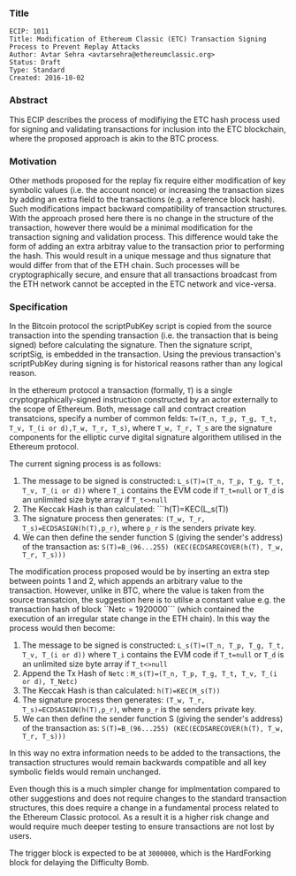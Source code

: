 ### Title

    ECIP: 1011
    Title: Modification of Ethereum Classic (ETC) Transaction Signing Process to Prevent Replay Attacks
    Author: Avtar Sehra <avtarsehra@ethereumclassic.org>
    Status: Draft
    Type: Standard
    Created: 2016-10-02

### Abstract
This ECIP describes the process of modifiying the ETC hash process used for signing and validating transactions for inclusion into the ETC blockchain, where the proposed approach is akin to the BTC process.

### Motivation
Other methods proposed for the replay fix require either modification of key symbolic values (i.e. the account nonce) or increasing the transaction sizes by adding an extra field to the transactions (e.g. a reference block hash). Such modifications impact backward compatibility of transaction structures. With the approach prosed here there is no change in the structure of the transaction, however there would be a minimal modification for the transaction signing and validation process. This difference would take the form of adding an extra arbitray value to the transaction prior to performing the hash. This would result in a unique message and thus signature that would differ from that of the ETH chain. Such processes will be cryptographically secure, and ensure that all transactions broadcast from the ETH network cannot be accepted in the ETC network and vice-versa.

### Specification
In the Bitcoin protocol the scriptPubKey script is copied from the source transaction into the spending transaction (i.e. the transaction that is being signed) before calculating the signature. Then the signature script, scriptSig, is embedded in the transaction. Using the previous transaction's scriptPubKey during signing is for historical reasons rather than any logical reason.

In the ethereum protocol a transaction (formally, ```T```) is a single cryptographically-signed instruction constructed by an actor externally to the scope of Ethereum. Both, message call and contract creation transatcions, specify a number of common felds: ```T=(T_n, T_p, T_g, T_t, T_v, T_(i or d),T_w, T_r, T_s)```,  where ```T_w, T_r, T_s``` are the signature components for the elliptic curve digital signature algorithem utilised in the Ethereum protocol.

The current signing process is as follows:

1. The message to be signed is constructed: ```L_s(T)=(T_n, T_p, T_g, T_t, T_v, T_(i or d))``` where ```T_i``` contains the EVM code if ```T_t=null``` or ```T_d``` is an unlimited size byte array if ```T_t<>null```
2. The Keccak Hash is than calculated: ```h(T)=KEC(L_s(T))
3. The signature process then generates: ```(T_w, T_r, T_s)=ECDSASIGN(h(T),p_r)```, where ```p_r``` is the senders private key.
4. We can then define the sender function S (giving the sender's address) of the transaction as: ```S(T)=B_(96...255) (KEC(ECDSARECOVER(h(T), T_w, T_r, T_s)))```

The modification process proposed would be by inserting an extra step between points 1 and 2, which appends an arbitrary value to the transaction. However, unlike in BTC, where the value is taken from the source transatcion, the suggestion here is to utilse a constant value e.g. the transaction hash of block ``Netc = 1920000``` (which contained the execution of an irregular state change in the ETH chain). In this way the process would then become:

1. The message to be signed is constructed: ```L_s(T)=(T_n, T_p, T_g, T_t, T_v, T_(i or d))``` where ```T_i``` contains the EVM code if ```T_t=null``` or ```T_d``` is an unlimited size byte array if ```T_t<>null```
2. Append the Tx Hash of ```Netc``` : ```M_s(T)=(T_n, T_p, T_g, T_t, T_v, T_(i or d), T_Netc)``` 
2. The Keccak Hash is than calculated: ```h(T)=KEC(M_s(T))```
3. The signature process then generates: ```(T_w, T_r, T_s)=ECDSASIGN(h(T),p_r)```, where ```p_r``` is the senders private key.
4. We can then define the sender function S (giving the sender's address) of the transaction as: ```S(T)=B_(96...255) (KEC(ECDSARECOVER(h(T), T_w, T_r, T_s)))```

In this way no extra information needs to be added to the transactions, the transaction structures would remain backwards compatible and all key symbolic fields would remain unchanged.

Even though this is a much simpler change for implmentation compared to other suggestions and does not require changes to the standard transaction structures, this does require a change in a fundamental process related to the Ethereum Classic protocol. As a result it is a higher risk change and would require much deeper testing to ensure transactions are not lost by users.

The trigger block is expected to be at ```3000000```, which is the HardForking block for delaying the Difficulty Bomb. 
